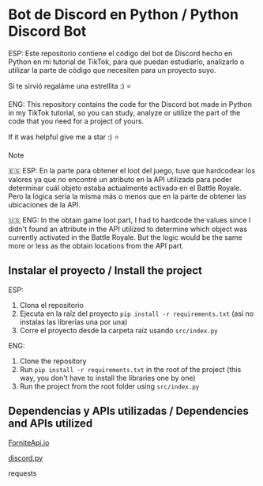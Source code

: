 # Bot de Discord en Python / Python Discord Bot

ESP:
Este repositorio contiene el código del bot de Discord hecho en Python en mi tutorial de TikTok, para que puedan estudiarlo, analizarlo o utilizar la parte de código que necesiten para un proyecto suyo. 

Si te sirvió regaláme una estrellita :) ⭐

ENG:
This repository contains the code for the Discord bot made in Python in my TikTok tutorial, so you can study, analyze or utilize the part of the code that you need for a project of yours.

If it was helpful give me a star :) ⭐

> [!NOTE]
> 🇪🇸 ESP: En la parte para obtener el loot del juego, tuve que hardcodear los valores ya que no encontré un atributo en la API utilizada para poder determinar cuál objeto estaba actualmente activado en el Battle Royale. Pero la lógica sería la misma más o menos que en la parte de obtener las ubicaciones de la API.
>
> 🇺🇸 ENG: In the obtain game loot part, I had to hardcode the values since I didn't found an attribute in the API utilized to determine which object was currently activated in the Battle Royale. But the logic would be the same more or less as the obtain locations from the API part.

## Instalar el proyecto / Install the project

ESP:

1. Clona el repositorio 
2. Ejecuta en la raíz del proyecto `pip install -r requirements.txt` (así no instalas las librerías una por una)
3. Corre el proyecto desde la carpeta raíz usando `src/index.py`

ENG:

1. Clone the repository
2. Run `pip install -r requirements.txt` in the root of the project (this way, you don't have to install the libraries one by one)
3. Run the project from the root folder using `src/index.py`

## Dependencias y APIs utilizadas / Dependencies and APIs utilized

[ForniteApi.io](https://fortniteapi.io/)

[discord.py](https://github.com/Rapptz/discord.py)

requests
